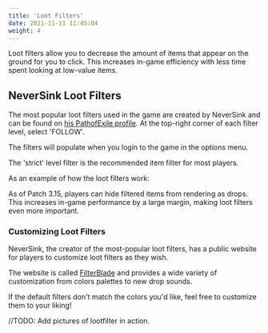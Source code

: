 ```yaml
---
title: 'Loot Filters'
date: 2021-11-11 11:45:04
weight: 4
---
```


Loot filters allow you to decrease the amount of items that appear on the ground for you to click. This increases in-game efficiency with less time spent looking at low-value items.

<!--more-->

## NeverSink Loot Filters

The most popular loot filters used in the game are created by NeverSink and can be found on [his PathofExile profile](https://www.pathofexile.com/account/view-profile/NeverSink/item-filters). At the top-right corner of each filter level, select 'FOLLOW'.

The filters will populate when you login to the game in the options menu.

The 'strict' level filter is the recommended item filter for most players.

As an example of how the loot filters work:

As of Patch 3.15, players can hide filtered items from rendering as drops. This increases in-game performance by a large margin, making loot filters even more important.

### Customizing Loot Filters

NeverSink, the creator of the most-popular loot filters, has a public website for players to customize loot filters as they wish.

The website is called [FilterBlade](https://www.filterblade.xyz/) and provides a wide variety of customization from colors palettes to new drop sounds.

If the default filters don't match the colors you'd like, feel free to customize them to your liking!

//TODO: Add pictures of lootfilter in action.
